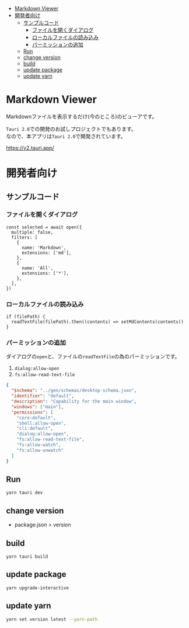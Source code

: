 - [Markdown Viewer](#markdown-viewer)
- [開発者向け](#開発者向け)
  - [サンプルコード](#サンプルコード)
    - [ファイルを開くダイアログ](#ファイルを開くダイアログ)
    - [ローカルファイルの読み込み](#ローカルファイルの読み込み)
    - [パーミッションの追加](#パーミッションの追加)
  - [Run](#run)
  - [change version](#change-version)
  - [build](#build)
  - [update package](#update-package)
  - [update yarn](#update-yarn)

# Markdown Viewer

Markdownファイルを表示するだけ(今のところ)のビューアです。

`Tauri 2.0`での開発のお試しプロジェクトでもあります。\
なので、本アプリは`Tauri 2.0`で開発されています。

<https://v2.tauri.app/>

# 開発者向け

## サンプルコード

### ファイルを開くダイアログ

```ts:src\app\header.tsx
const selected = await open({
  multiple: false,
  filters: [
    {
      name: 'Markdown',
      extensions: ['md'],
    },
    {
      name: 'All',
      extensions: ['*'],
    },
  ],
})
```

### ローカルファイルの読み込み

```ts:src\app\header.tsx
if (filePath) {
  readTextFile(filePath).then((contents) => setMdContents(contents))
}
```

### パーミッションの追加

ダイアログの`open`と、ファイルの`readTextFile`の為のパーミッションです。

1. `dialog:allow-open`
2. `fs:allow-read-text-file`

```json:src-tauri\capabilities\default.json {10-11} showLineNumbers
{
  "$schema": "../gen/schemas/desktop-schema.json",
  "identifier": "default",
  "description": "Capability for the main window",
  "windows": ["main"],
  "permissions": [
    "core:default",
    "shell:allow-open",
    "cli:default",
    "dialog:allow-open",
    "fs:allow-read-text-file",
    "fs:allow-watch",
    "fs:allow-unwatch"
  ]
}
```

## Run

```
yarn tauri dev
```

## change version

- package.json > version

## build

```
yarn tauri build
```

## update package

```
yarn upgrade-interactive
```

## update yarn

```sh
yarn set version latest --yarn-path
```
